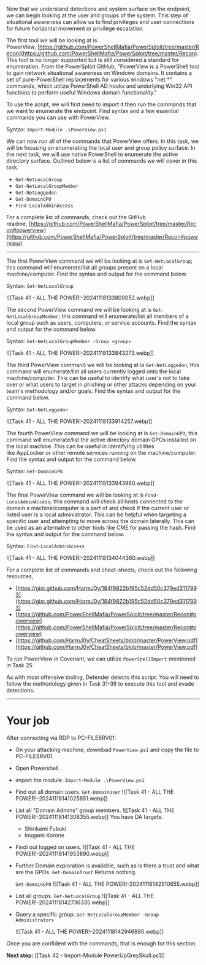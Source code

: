 Now that we understand detections and system surface on the endpoint, we can begin looking at the user and groups of the system. This step of situational awareness can allow us to find privileges and user connections for future horizontal movement or privilege escalation.  

The first tool we will be looking at is PowerView, [https://github.com/PowerShellMafia/PowerSploit/tree/master/Recon](https://github.com/PowerShellMafia/PowerSploit/tree/master/Recon). This tool is no longer supported but is still considered a standard for enumeration. From the PowerSploit GitHub, "PowerView is a PowerShell tool to gain network situational awareness on Windows domains. It contains a set of pure-PowerShell replacements for various windows "net *" commands, which utilize PowerShell AD hooks and underlying Win32 API functions to perform useful Windows domain functionality."  

To use the script, we will first need to import it then run the commands that we want to enumerate the endpoint. Find syntax and a few essential commands you can use with PowerView.  

Syntax: `Import-Module .\PowerView.ps1`

We can now run all of the commands that PowerView offers. In this task, we will be focusing on enumerating the local user and group policy surface. In the next task, we will use native PowerShell to enumerate the active directory surface. Outlined below is a list of commands we will cover in this task.

- `Get-NetLocalGroup`
- `Get-NetLocalGroupMember`
- `Get-NetLoggedon`
- `Get-DomainGPO`
- `Find-LocalAdminAccess`

For a complete list of commands, check out the GitHub readme, [https://github.com/PowerShellMafia/PowerSploit/tree/master/Recon#powerview](https://github.com/PowerShellMafia/PowerSploit/tree/master/Recon#powerview)  

---

The first PowerView command we will be looking at is `Get-NetLocalGroup`; this command will enumerate/list all groups present on a local machine/computer. Find the syntax and output for the command below.  

Syntax: `Get-NetLocalGroup`

![[Task 41 - ALL THE POWER!-20241118133809052.webp]]

The second PowerView command we will be looking at is `Get-NetLocalGroupMember`; this command will enumerate/list all members of a local group such as users, computers, or service accounts. Find the syntax and output for the command below.

Syntax: `Get-NetLocalGroupMember -Group <group>`

![[Task 41 - ALL THE POWER!-20241118133843273.webp]]

The third PowerView command we will be looking at is `Get-NetLoggedon`; this command will enumerate/list all users currently logged onto the local machine/computer. This can be useful to identify what user's not to take over or what users to target in phishing or other attacks depending on your team's methodology and/or goals. Find the syntax and output for the command below.  

Syntax: `Get-NetLoggedon`

![[Task 41 - ALL THE POWER!-20241118133914257.webp]]

The fourth PowerView command we will be looking at is `Get-DomainGPO`; this command will enumerate/list the active directory domain GPOs installed on the local machine. This can be useful in identifying utilities like AppLocker or other remote services running on the machine/computer. Find the syntax and output for the command below.  

Syntax: `Get-DomainGPO`

![[Task 41 - ALL THE POWER!-20241118133943980.webp]]

The final PowerView command we will be looking at is `Find-LocalAdminAccess`; this command will check all hosts connected to the domain a machine/computer is a part of and check if the current user or listed user is a local administrator. This can be helpful when targeting a specific user and attempting to move across the domain laterally. This can be used as an alternative to other tools like CME for passing the hash. Find the syntax and output for the command below.  

Syntax: `Find-LocalAdminAccess`

![[Task 41 - ALL THE POWER!-20241118134044360.webp]]


For a complete list of commands and cheat-sheets, check out the following resources,  

- [](https://gist.github.com/HarmJ0y/184f9822b195c52dd50c379ed3117993)[https://gist.github.com/HarmJ0y/184f9822b195c52dd50c379ed3117993](https://gist.github.com/HarmJ0y/184f9822b195c52dd50c379ed3117993)
- [](https://github.com/PowerShellMafia/PowerSploit/tree/master/Recon#powerview)[https://github.com/PowerShellMafia/PowerSploit/tree/master/Recon#powerview](https://github.com/PowerShellMafia/PowerSploit/tree/master/Recon#powerview)
- [](https://github.com/HarmJ0y/CheatSheets/blob/master/PowerView.pdf)[https://github.com/HarmJ0y/CheatSheets/blob/master/PowerView.pdf](https://github.com/HarmJ0y/CheatSheets/blob/master/PowerView.pdf)

To run PowerView in Covenant, we can utilize `PowerShellImport` mentioned in Task 25.  

As with most offensive tooling, Defender detects this script. You will need to follow the methodology given in Task 31-36 to execute this tool and evade detections.

---
# Your job

After connecting via RDP to PC-FILESRV01:

- On your attacking machine, download `PowerView.ps1` and copy the file to PC-FILESRV01.
- Open Powershell.
- import the module: `Import-Module .\PowerView.ps1`.
- Find out all domain users.
	`Get-DomainUser`
	 ![[Task 41 - ALL THE POWER!-20241118141025851.webp]]
- List all "Domain Admins" group members.
	 ![[Task 41 - ALL THE POWER!-20241118141308355.webp]]
	You have DA targets.
	- Shirikami Fubuki
    - Inugami Korone

- Findi out logged on users.
	![[Task 41 - ALL THE POWER!-20241118141953890.webp]]

- Further Domain exploration is available, such as is there a trust and what are the GPOs.
	`Get-DomainTrust`
	Returns nothing.

	`Get-DomainGPO`
	![[Task 41 - ALL THE POWER!-20241118142510655.webp]]

- List all groups.
	`Get-NetLocalGroup`
	![[Task 41 - ALL THE POWER!-20241118142736335.webp]]

- Query a specific group.
	`Get-NetLocalGroupMember -Group Administrators`
	
	![[Task 41 - ALL THE POWER!-20241118142946890.webp]]

Once you are confident with the commands, that is enough for this section.

**Next step:** [[Task 42 - Import-Module PowerUpGreySkull.ps1]]
